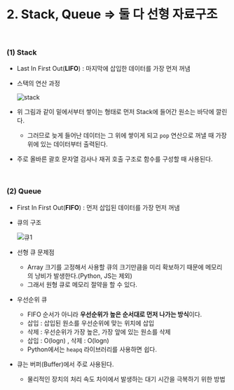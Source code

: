 # 2. Stack, Queue => 둘 다 선형 자료구조

<br>

### (1) Stack

- Last In First Out(<b>LIFO</b>) : 마지막에 삽입한 데이터를 가장 먼저 꺼냄

- 스택의 연산 과정

  ![stack](https://user-images.githubusercontent.com/52685250/63233409-f8eb4180-c26a-11e9-87e4-d5fae199a63e.JPG)

- 위 그림과 같이 밑에서부터 쌓이는 형태로 먼저 Stack에 들어간 원소는 바닥에 깔린다.

  - 그러므로 늦게 들어난 데이터는 그 위에 쌓이게 되고 `pop` 연산으로 꺼낼 때 가장 위에 있는 데이터부터 출력된다.

- 주로 올바른 괄호 문자열 검사나 재귀 호출 구조로 함수를 구성할 때 사용된다.

<br>

### (2) Queue

- First In First Out(<b>FIFO</b>) : 먼저 삽입된 데이터를 가장 먼저 꺼냄

- 큐의 구조

  ![큐1](https://user-images.githubusercontent.com/52685250/63819969-62153800-c982-11e9-8342-746ae62027a3.JPG)

- 선형 큐 문제점

  - Array 크기를 고정해서 사용할 큐의 크기만큼을 미리 확보하기 때문에 메모리의 낭비가 발생한다.(Python, JS는 제외)
  - 그래서 원형 큐로 메모리 절약을 할 수 있다.

- 우선순위 큐
  - FIFO 순서가 아니라 <b>우선순위가 높은 순서대로 먼저 나가는 방식</b>이다.
  - 삽입 : 삽입된 원소를 우선순위에 맞는 위치에 삽입
  - 삭제 : 우선순위가 가장 높은, 가장 앞에 있는 원소를 삭제
  - 삽입 : O(logn) , 삭제 : O(logn)
  - Python에서는 `heapq` 라이브러리를 사용하면 쉽다.
- 큐는 버퍼(Buffer)에서 주로 사용된다.
  
  - 물리적인 장치의 처리 속도 차이에서 발생하는 대기 시간을 극복하기 위한 방법